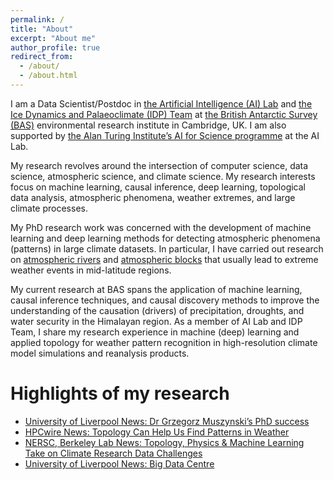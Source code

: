 ```yaml
---
permalink: /
title: "About"
excerpt: "About me"
author_profile: true
redirect_from: 
  - /about/
  - /about.html
---
```


I am a Data Scientist/Postdoc in [the Artificial Intelligence (AI) Lab](https://www.bas.ac.uk/project/ai/) and [the Ice Dynamics and Palaeoclimate (IDP) Team](https://www.bas.ac.uk/team/science-teams/ice-and-past-climate/) at [the British Antarctic Survey (BAS)](https://www.bas.ac.uk/) environmental research institute in Cambridge, UK. I am also supported by [the Alan Turing Institute’s AI for Science programme](https://www.turing.ac.uk/research/asg) at the AI Lab.

My research revolves around the intersection of computer science, data science, atmospheric science, and climate science. My research interests focus on machine learning, causal inference, deep learning, topological data analysis, atmospheric phenomena, weather extremes, and large climate processes.

My PhD research work was concerned with the development of machine learning and deep learning methods for detecting atmospheric phenomena (patterns) in large climate datasets. In particular, I have carried out research on [atmospheric rivers](https://en.wikipedia.org/wiki/Atmospheric_river) and [atmospheric blocks](https://www.metoffice.gov.uk/weather/learn-about/weather/how-weather-works/high-and-low-pressure/blocks) that usually lead to extreme weather events in mid-latitude regions.

My current research at BAS spans the application of machine learning, causal inference techniques, and causal discovery methods to improve the understanding of the causation (drivers) of precipitation, droughts, and water security in the Himalayan region.
As a member of AI Lab and IDP Team, I share my research experience in machine (deep) learning and applied topology for weather pattern recognition in high-resolution climate model simulations and reanalysis products.

Highlights of my research
===
* [University of Liverpool News: Dr Grzegorz Muszynski’s PhD success](https://www.liverpool.ac.uk/electrical-engineering-electronics-and-computer-science/news/stories/title,1245388,en.html) 
* [HPCwire News: Topology Can Help Us Find Patterns in Weather](https://www.hpcwire.com/2018/12/06/topology-can-help-us-find-patterns-in-weather/)
* [NERSC, Berkeley Lab News: Topology, Physics & Machine Learning Take on Climate Research Data Challenges](https://www.nersc.gov/news-publications/nersc-news/science-news/2018/old-school-new-school-geometry-physics-and-machine-learning-take-on-climate-research-data-challenges/)
* [University of Liverpool News: Big Data Centre](https://news.liverpool.ac.uk/2017/08/30/computer-scientists-partner-with-intel-and-us-department-of-energy-on-big-data-centre/)



